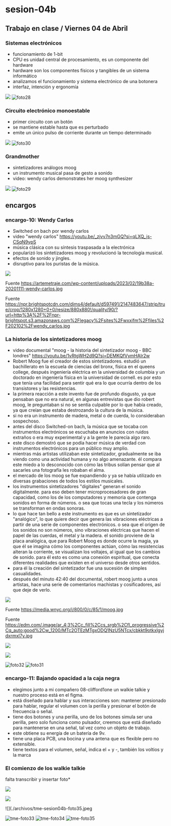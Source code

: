# sesion-04b

## Trabajo en clase / Viernes 04 de Abril

### Sistemas electrónicos

- funcionamiento de 1-bit
- CPU es unidad central de procesamiento, es un componente del hardware
- hardware son los componentes físicos y tangibles de un sistema informático
- analizamos el funcionamiento y sistema electrónico de una botonera
- interfaz, intención y ergonomía

![](./archivos/tme-sesion04b-01.jpeg)
![foto28](https://github.com/user-attachments/assets/7d0c4353-8013-4b4c-a0a5-73f847f5d0ad)

### Circuito electrónico monoestable

- primer circuito con un botón
- se mantiene estable hasta que es perturbado
- emite un único pulso de corriente durante un tiempo determinado

![](./archivos/tme-sesion04b-componentes.jpeg)
![foto30](https://github.com/user-attachments/assets/a5044861-b7b7-4999-9bf1-ad8a6f363bf4)

### Grandmother

- sintetizadores análogos moog
- un instrumento musical pasa de gesto a sonido
- video: wendy carlos demonstrates her moog synthesizer

![](./archivos/tme-sesion04b-02.jpeg)
![foto29](https://github.com/user-attachments/assets/00a91f8b-9c35-44c2-8040-9c94c409347e)

## encargos

### encargo-10: Wendy Carlos

- Switched on bach por wendy carlos
- video "wendy carlos" <https://youtu.be/_zjvv7n3mGQ?si=qLXQ_js-CSqN9ypS>
- música clásica con su síntesis traspasada a la electrónica
- popularizó los sintetizadores moog y revolucionó la tecnología musical.
- efectos de sonido y jingles.
- disruptivo para los puristas de la música.

![](./archivos/tme-sesion04b-wendy.jpeg)

Fuente <https://artemetraje.com/wp-content/uploads/2023/02/19b38a-20201111-wendy-carlos.jpg>

Fuente <https://npr.brightspotcdn.com/dims4/default/d597491/2147483647/strip/true/crop/1280x1280+0+0/resize/880x880!/quality/90/?url=http%3A%2F%2Fnpr-brightspot.s3.amazonaws.com%2Flegacy%2Fsites%2Fwxxifm%2Ffiles%2F202102%2Fwendy_carlos.jpg>

### La historia de los sintetizadores moog

- video documental "moog - la historia del sintetizador moog - BBC londres" <https://youtu.be/1vRtgWH2d9Q?si=DEMKQfVymHAIr2w>
- Robert Moog fue el creador de estos sintetizadores. estudió un bachillerato en la escuela de ciencias del bronx, física en el queens college, después ingeniería eléctrica en la universidad de columbia y un doctorado en ingeniería física en la universidad de cornell. es por esto que tenía una facilidad para sentir qué era lo que ocurría dentro de los transistores y las resistencias.
- la primera reacción a este invento fue de profundo disgusto, ya que pensaban que no era natural, en algunas entrevistas que dio robert moog, le preguntaban si no se sentía culpable por lo que había creado, ya que creían que estaba destrozando la cultura de la música.
- si no era un instrumento de madera, metal o de cuerda, lo consideraban sospechoso.
- antes del disco Switched-on bach, la música que se tocaba con instrumentos electrónicos se escuchaba en anuncios con ruidos extraños o era muy experimental y a la gente le parecía algo raro.
- este disco demostró que se podía hacer música de verdad con instrumentos electrónicos para un público muy amplio.
- mientras más artistas utilizaban este sintetizador, gradualmente se iba viendo como una actividad humana y no algo amenazante. él compara este miedo a lo desconocido con cómo las tribus solían pensar que al sacarles una fotografía les robaban el alma.
- el mercado de los moog se fue expandiendo y ya se había utilizado en diversas grabaciones de todos los estilos musicales.
- los instrumentos sintetizadores "digitales" generan el sonido digitalmente. para eso deben tener microprocesadores de gran capacidad, como los de los computadores y memoria que contenga sonidos en forma de números. o sea que tocas una tecla y los números se transforman en ondas sonoras.
- lo que hace tan bello a este instrumento es que es un sintetizador "analógico", lo que quiere decir que genera las vibraciones eléctricas a partir de una serie de componentes electrónicos. o sea que el origen de los sonidos no son números, sino vibraciones eléctricas que hacen el papel de las cuerdas, el metal y la madera. el sonido proviene de la placa analógica, que para Robert Moog es donde ocurre la magia, ya que él se imagina cómo los componentes actúan, cómo las resistencias alteran la corriente, se visualizan los voltajes, al igual que los cambios de sonido. para él esto es como una conexión espiritual, que conecta diferentes realidades que existen en el universo desde otros sentidos.
- para él la creación del sintetizador fue una sucesión de simples casualidades.
- después del minuto 42:40 del documental, robert moog junto a unos artistas, hace una serie de comentarios machistas y cosificadores, así que deje de verlo.

![](./archivos/tme-sesion04b-moog.jpeg)

Fuente <https://media.wnyc.org/i/800/0/c/85/1/moog.jpg>

Fuente <https://edm.com/.image/ar_4:3%2Cc_fill%2Ccs_srgb%2Cfl_progressive%2Cq_auto:good%2Cw_1200/MTc2OTEzMTgxODQ1NzU5NTcx/cbkkt9otkxlgyjdxrmxl7y.jpg>

![](./archivos/tme-sesion04b-03.jpeg)

![](./archivos/tme-sesion04b-04.jpeg)

![foto32](https://github.com/user-attachments/assets/ed6b3444-2466-4a1d-8ae5-9e4c4eac13ca)
![foto31](https://github.com/user-attachments/assets/f696c017-8e36-4065-a300-ad4a669ed5bd)

### encargo-11: Bajando opacidad a la caja negra

- elegimos junto a mi compañero 08-clifford1one un walkie talkie y nuestro proceso está en el figma.
- está diseñado para hablar y sus interacciones son: mantener presionado para hablar, regular el volumen con la perilla y presionar el botón de frecuencia o señal.
- tiene dos botones y una perilla, uno de los botones simula ser una perilla, pero solo funciona como pulsador, creemos que está diseñado para mantenerse en una señal, tal vez como un objeto de trabajo.
- este obtiene su energía de un batería de 9v.
- tiene una placa PCB, una bocina y una antena que es flexible pero no extensible.
- tiene textos para el volumen, señal, indica el + y -, también los voltios y la marca

### El comienzo de los walkie talkie

falta transcribir y insertar foto*

![](./archivos/tme-sesion04b-foto33.jpeg)

![](./archivos/tme-sesion04b-foto34.jpeg)

![](./archivos/tme-sesion04b-foto35.jpeg

![tme-foto33](https://github.com/user-attachments/assets/4985511b-4776-49e3-aa69-df5cab51904d)
![tme-foto34](https://github.com/user-attachments/assets/4a438290-b390-4b60-93bd-6c692163bfdc)
![tme-foto35](https://github.com/user-attachments/assets/ece66632-f6c2-4d93-887e-dad3a75a3c64)
